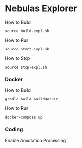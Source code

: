 # Nebulas Explorer

How to Build

```
source build-expl.sh
```

How to Run

```
source start-expl.sh
```

How to Stop

```
source stop-expl.sh
```

### Docker

How to Build

```
gradle build buildDocker
```

How to Run

```
docker-compose up
```

### Coding

Enable Annotation Processing
